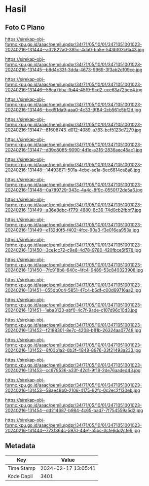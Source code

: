 # Hasil

## Foto C Plano

https://sirekap-obj-formc.kpu.go.id/aaac/pemilu/pdpr/34/71/05/10/01/3471051001023-20240216-131444--a32822a0-385c-4da0-ba5e-543b103c6a43.jpg

https://sirekap-obj-formc.kpu.go.id/aaac/pemilu/pdpr/34/71/05/10/01/3471051001023-20240216-131445--b8d4c33f-3dda-4673-9969-3f3ab2df09ce.jpg

https://sirekap-obj-formc.kpu.go.id/aaac/pemilu/pdpr/34/71/05/10/01/3471051001023-20240216-131446--58ca7bba-fb44-45f9-9cd2-cce63a72bee4.jpg

https://sirekap-obj-formc.kpu.go.id/aaac/pemilu/pdpr/34/71/05/10/01/3471051001023-20240216-131446--bcd51da9-aaa0-4c33-9f84-2cb561c5bf2d.jpg

https://sirekap-obj-formc.kpu.go.id/aaac/pemilu/pdpr/34/71/05/10/01/3471051001023-20240216-131447--81606743-d012-4089-a763-bcf5123d7279.jpg

https://sirekap-obj-formc.kpu.go.id/aaac/pemilu/pdpr/34/71/05/10/01/3471051001023-20240216-131447--d39c8085-9090-4d1e-a316-2836aec45ac1.jpg

https://sirekap-obj-formc.kpu.go.id/aaac/pemilu/pdpr/34/71/05/10/01/3471051001023-20240216-131448--14493871-501a-4cbe-ae1a-8ec6814ca8a8.jpg

https://sirekap-obj-formc.kpu.go.id/aaac/pemilu/pdpr/34/71/05/10/01/3471051001023-20240216-131448--0a789729-343c-4a4c-8f9c-0550f72de5a6.jpg

https://sirekap-obj-formc.kpu.go.id/aaac/pemilu/pdpr/34/71/05/10/01/3471051001023-20240216-131449--a36e8dbc-f779-4880-8c39-74d0cb2fbbf7.jpg

https://sirekap-obj-formc.kpu.go.id/aaac/pemilu/pdpr/34/71/05/10/01/3471051001023-20240216-131449--e132d0f5-f402-4fce-90a3-f3e016ea953a.jpg

https://sirekap-obj-formc.kpu.go.id/aaac/pemilu/pdpr/34/71/05/10/01/3471051001023-20240216-131450--3ce1cc72-c9e8-4d78-9780-420fbce5f578.jpg

https://sirekap-obj-formc.kpu.go.id/aaac/pemilu/pdpr/34/71/05/10/01/3471051001023-20240216-131450--7fc918b8-640c-4fc4-9489-53c840323908.jpg

https://sirekap-obj-formc.kpu.go.id/aaac/pemilu/pdpr/34/71/05/10/01/3471051001023-20240216-131451--055db0c4-5851-47c4-b5df-c00d69716aa2.jpg

https://sirekap-obj-formc.kpu.go.id/aaac/pemilu/pdpr/34/71/05/10/01/3471051001023-20240216-131451--1eba3133-abf0-4c7f-9ade-c107d96c10d3.jpg

https://sirekap-obj-formc.kpu.go.id/aaac/pemilu/pdpr/34/71/05/10/01/3471051001023-20240216-131452--f2188301-8e7c-4208-b81b-26324aa07748.jpg

https://sirekap-obj-formc.kpu.go.id/aaac/pemilu/pdpr/34/71/05/10/01/3471051001023-20240216-131452--6f03b1a2-0b3f-4848-8976-33f21493a233.jpg

https://sirekap-obj-formc.kpu.go.id/aaac/pemilu/pdpr/34/71/05/10/01/3471051001023-20240216-131453--cc679536-a33f-42d1-9f18-2de76aaded43.jpg

https://sirekap-obj-formc.kpu.go.id/aaac/pemilu/pdpr/34/71/05/10/01/3471051001023-20240216-131453--58ae49b0-2106-4175-92fc-0c2ec2f130eb.jpg

https://sirekap-obj-formc.kpu.go.id/aaac/pemilu/pdpr/34/71/05/10/01/3471051001023-20240216-131454--dd214687-b984-4c65-bad7-7f754559a5d2.jpg

https://sirekap-obj-formc.kpu.go.id/aaac/pemilu/pdpr/34/71/05/10/01/3471051001023-20240216-131444--773f364c-597d-44e1-a5bc-3cfe6dd2cfe9.jpg


## Metadata

| Key        | Value               |
| ---------- | ------------------- |
| Time Stamp | 2024-02-17 13:05:41 |
| Kode Dapil | 3401                |



